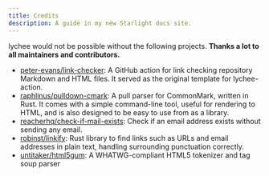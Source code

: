 ```yaml
---
title: Credits
description: A guide in my new Starlight docs site.
---
```


lychee would not be possible without the following projects.
**Thanks a lot to all maintainers and contributors.**

- [peter-evans/link-checker](https://github.com/peter-evans/link-checker): A GitHub action for link checking repository Markdown and HTML files. It served as the original template for lychee-action.
- [raphlinus/pulldown-cmark](https://github.com/raphlinus/pulldown-cmark): A pull parser for CommonMark, written in Rust. It comes with a simple command-line tool, useful for rendering to HTML, and is also designed to be easy to use from as a library.
- [reacherhq/check-if-mail-exists](https://github.com/reacherhq/check-if-email-exists): Check if an email address exists without sending any email.
- [robinst/linkify](https://github.com/robinst/linkify): Rust library to find links such as URLs and email addresses in plain text, handling surrounding punctuation correctly.
- [untitaker/html5gum](https://github.com/untitaker/html5gum): A WHATWG-compliant HTML5 tokenizer and tag soup parser
